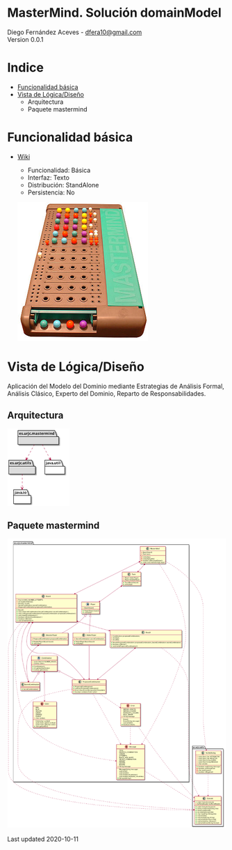 # MasterMind. Solución domainModel
Diego Fernández Aceves - dfera10@gmail.com<br/>
Version 0.0.1

# Indice
 - [Funcionalidad básica](#Funcionalidad-básica)
 - [Vista de Lógica/Diseño](#Vista-de-Lógica/Diseño)
    * Arquitectura
    * Paquete mastermind

# Funcionalidad básica
 - [Wiki](https://en.wikipedia.org/wiki/Mastermind_(board_game))
    - Funcionalidad: Básica
    - Interfaz: Texto
    - Distribución: StandAlone
    - Persistencia: No
 
    ![MasterMind "MasterMind"](https://github.com/TheMercuryBeat/MasterMind/blob/domainModel/docs/images/300px-mastermind.jpg?raw=true)
 
# Vista de Lógica/Diseño
Aplicación del Modelo del Dominio mediante Estrategias de Análisis Formal, Análisis Clásico, Experto del Dominio, Reparto de Responsabilidades.

## Arquitectura
![MasterMind "MasterMind"](https://github.com/TheMercuryBeat/MasterMind/blob/domainModel/docs/images/MasterMindArquitecture.png?raw=true)

## Paquete mastermind
![MasterMind "MasterMind"](https://github.com/TheMercuryBeat/MasterMind/blob/domainModel/docs/images/MasterMindDesignModel.png?raw=true)

Last updated 2020-10-11